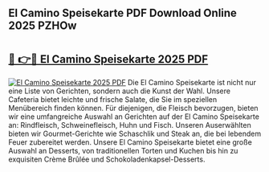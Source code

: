 ## El Camino Speisekarte PDF Download Online 2025 PZHOw

# <h2><a href="http://gc95l6u.nevu.top/?p=El+Camino+Speisekarte">🔗 👉🔴 El Camino Speisekarte 2025 PDF</a></h2>

[![El Camino Speisekarte 2025 PDF](https://i.imgur.com/dBaPXMq.png)](http://gc95l6u.nevu.top/?p=El+Camino+Speisekarte)
Die El Camino Speisekarte ist nicht nur eine Liste von Gerichten, sondern auch die Kunst der Wahl. Unsere Cafeteria bietet leichte und frische Salate, die Sie im speziellen Menübereich finden können. Für diejenigen, die Fleisch bevorzugen, bieten wir eine umfangreiche Auswahl an Gerichten auf der El Camino Speisekarte an: Rindfleisch, Schweinefleisch, Huhn und Fisch. Unseren Auserwählten bieten wir Gourmet-Gerichte wie Schaschlik und Steak an, die bei lebendem Feuer zubereitet werden. Unsere El Camino Speisekarte bietet eine große Auswahl an Desserts, von traditionellen Torten und Kuchen bis hin zu exquisiten Crème Brûlée und Schokoladenkapsel-Desserts.

